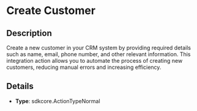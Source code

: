 
# Create Customer

## Description

Create a new customer in your CRM system by providing required details such as name, email, phone number, and other relevant information. This integration action allows you to automate the process of creating new customers, reducing manual errors and increasing efficiency.

## Details

- **Type**: sdkcore.ActionTypeNormal

